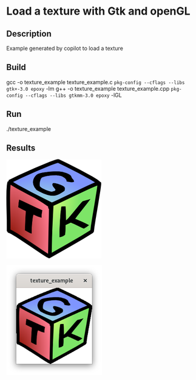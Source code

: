 # Load a texture with Gtk and openGL

## Description
Example generated by copilot to load a texture

## Build
gcc -o texture_example texture_example.c `pkg-config --cflags --libs gtk+-3.0 epoxy` -lm
g++ -o texture_example texture_example.cpp `pkg-config --cflags --libs gtkmm-3.0 epoxy` -lGL

## Run

./texture_example

## Results

![original image](GTK.png)

![loaded texture](screenshot.png)
